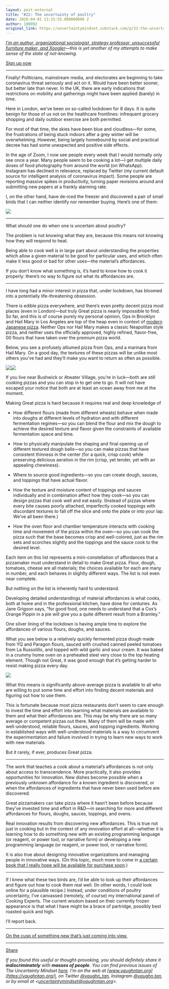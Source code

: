 ```yaml
---
layout: post-external
title: "#22: The uncertainty of poultry"
date: 2020-04-01 13:15:55.000000000 Z
author: 100092
original_link: https://uncertaintymindset.substack.com/p/22-the-uncertainty-of-poultry
---
```


_[I’m an author, organizational sociologist, strategy professor, unsuccessful furniture maker, and Xoogler](https://vaughntan.org/about)—this is yet another of my attempts to make sense of the state of not-knowing._

[Sign up now](https://uncertaintymindset.substack.com/subscribe?)

* * *

Finally! Politicians, mainstream media, and electorates are beginning to take coronavirus threat seriously and act on it. Would have been better sooner, but better late than never. In the UK, there are early indications that restrictions on mobility and gatherings might have been applied (barely) in time.

Here in London, we’ve been on so-called lockdown for 8 days. It is quite benign for those of us not on the healthcare frontlines: infrequent grocery shopping and daily outdoor exercise are both permitted.

For most of that time, the skies have been blue and cloudless—for some, the frustrations of being stuck indoors after a grey winter will be overwhelming. However, being largely homebound by social and practical decree has had some unexpected and positive side effects.

In the age of Zoom, I now see people every week that I would normally only see once a year. Many people seem to be cooking a lot—I get multiple daily doses of food photography from around the world (on WhatsApp). Instagram has declined in relevance, replaced by Twitter (my current default source for intelligent analysis of coronavirus impact). Some people are reporting massive spikes in productivity, turning paper revisions around and submitting new papers at a frankly alarming rate.

I, on the other hand, have de-iced the freezer and discovered a pair of small birds that I can neither identify nor remember buying. Here’s one of them:

[![](https://cdn.substack.com/image/fetch/w_1456,c_limit,f_auto,q_auto:good/https#3A#2F#2Fbucketeer-e05bbc84-baa3-437e-9518-adb32be77984.s3.amazonaws.com#2Fpublic#2Fimages#2F5aae883f-5119-4e7b-91c8-3d1a986f634f_980x1306.jpeg)](https://cdn.substack.com/image/fetch/c_limit,f_auto,q_auto:good/https#3A#2F#2Fbucketeer-e05bbc84-baa3-437e-9518-adb32be77984.s3.amazonaws.com#2Fpublic#2Fimages#2F5aae883f-5119-4e7b-91c8-3d1a986f634f_980x1306.jpeg)

* * *

What should one do when one is uncertain about poultry?

The problem is not knowing what they are, because this means not knowing how they will respond to heat.

Being able to cook well is in large part about understanding the properties which allow a given material to be good for particular uses, and which often make it less good or bad for other uses—the material’s affordances.

If you don’t know what something is, it’s hard to know how to cook it properly: there’s no way to figure out what its affordances are.

* * *

I have long had a minor interest in pizza that, under lockdown, has bloomed into a potentially life-threatening obsession.

There is edible pizza everywhere, and there’s even pretty decent pizza most places (even in London)—but truly Great pizza is nearly impossible to find. So far, and this is of course purely my personal opinion, Ops in Brooklyn and Hail Mary in Los Angeles are top of the heap even in context of [modern Japanese pizza](https://vaughntan.org/pizza-tradeoffs). Neither Ops nor Hail Mary makes a classic Neapolitan style pizza, and neither uses the officially approved, highly refined, flavor-free, 00 flours that have taken over the premium pizza world.

Below, you see a profusely alliumed pizza from Ops, and a marinara from Hail Mary. On a good day, the textures of these pizzas will be unlike most others you’ve had and they’ll make you want to return as often as possible.

[![](https://cdn.substack.com/image/fetch/w_1456,c_limit,f_auto,q_auto:good/https#3A#2F#2Fbucketeer-e05bbc84-baa3-437e-9518-adb32be77984.s3.amazonaws.com#2Fpublic#2Fimages#2F1e412a73-e5b2-402b-b5e7-8f7d5fb983f1_943x1257.jpeg)](https://cdn.substack.com/image/fetch/c_limit,f_auto,q_auto:good/https#3A#2F#2Fbucketeer-e05bbc84-baa3-437e-9518-adb32be77984.s3.amazonaws.com#2Fpublic#2Fimages#2F1e412a73-e5b2-402b-b5e7-8f7d5fb983f1_943x1257.jpeg)[![](https://lh3.googleusercontent.com/hEuQt5zl7OzHErZhN-8r0QFXfHVpowA2rVIjKTgpbG1YlMPkB6B2zCMk7WJjXIiSj_-vV0mC3-zAfNKq68pcYg3hQsopGzmAZUaAGL4zRWDbGEf15nhjoPNeOP0R1zCeqkBVkGEsYHECmK8wDcfoNzHX8oSGuQTh86erSjz7Cqno0DAHIEKA82HdT1_qB9OFDnzf9pYVxNHfPMf-HJ0m147pFNYwRaDxznRtVfqIUXrfRf76YYT1-kvlYYtDo1JBWBbMASFbm0kd9zmRQoYyVr-W0eDHJW_UajQOOjE-IdktBlbajtmtMtOrgpuvC28JwPVwZiulr0QrcL1j5H0wQ5YxYfIfIS2wB0EyoPIvLm6Lj6oLZ7HbCNq2sToI-nBhs-5o2vBJ6spx9uOXAAk4j5iQI7iMHAM0Hji94p3M4ia7BOJoZ2LFpAbPvXa1ggQk9ztm_pGvZ_PuegNYUJwRAMZQ5qzrxXQZNSaavHPfVobToPRpw9UBzAc-84rxHUlF6eMn-RUL9NDGnQtGsySXLo4PwXYWWl_ZpiuZ4pdYmkn9uZmWMJF12BWQbvAuehL70TOKyWiCbz3kDTWMXHLRt4Pj_voT5smY8qxmZ3CTadAnRocH94i30tOJI93zSNch6WPzava1fI7_wm2Xo5U_YFDj5qTzyXvE3gMakbJqnA1FzBh0f8dl6OeZI72Gpg=w943-h1257-no)](https://lh3.googleusercontent.com/hEuQt5zl7OzHErZhN-8r0QFXfHVpowA2rVIjKTgpbG1YlMPkB6B2zCMk7WJjXIiSj_-vV0mC3-zAfNKq68pcYg3hQsopGzmAZUaAGL4zRWDbGEf15nhjoPNeOP0R1zCeqkBVkGEsYHECmK8wDcfoNzHX8oSGuQTh86erSjz7Cqno0DAHIEKA82HdT1_qB9OFDnzf9pYVxNHfPMf-HJ0m147pFNYwRaDxznRtVfqIUXrfRf76YYT1-kvlYYtDo1JBWBbMASFbm0kd9zmRQoYyVr-W0eDHJW_UajQOOjE-IdktBlbajtmtMtOrgpuvC28JwPVwZiulr0QrcL1j5H0wQ5YxYfIfIS2wB0EyoPIvLm6Lj6oLZ7HbCNq2sToI-nBhs-5o2vBJ6spx9uOXAAk4j5iQI7iMHAM0Hji94p3M4ia7BOJoZ2LFpAbPvXa1ggQk9ztm_pGvZ_PuegNYUJwRAMZQ5qzrxXQZNSaavHPfVobToPRpw9UBzAc-84rxHUlF6eMn-RUL9NDGnQtGsySXLo4PwXYWWl_ZpiuZ4pdYmkn9uZmWMJF12BWQbvAuehL70TOKyWiCbz3kDTWMXHLRt4Pj_voT5smY8qxmZ3CTadAnRocH94i30tOJI93zSNch6WPzava1fI7_wm2Xo5U_YFDj5qTzyXvE3gMakbJqnA1FzBh0f8dl6OeZI72Gpg=w943-h1257-no)

If you live near Bushwick or Atwater Village, you’re in luck—both are still cooking pizzas and you can stop in to get one to go. It will not have escaped your notice that both are at least an ocean away from me at the moment.

Making Great pizza is hard because it requires real and deep knowledge of

- How different flours (made from different wheats) behave when made into doughs at different levels of hydration and with different fermentation regimes—so you can blend the flour and mix the dough to achieve the desired texture and flavor given the constraints of available fermentation space and time. 

- How to physically manipulate the shaping and final opening up of different textured dough balls—so you can make pizzas that have consistent thinness in the center (for a quick, crisp cook) while preserving delicious aeration in the rim (crisp, yet tender, yet with an appealing chewiness).

- Where to source good ingredients—so you can create dough, sauces, and toppings that have actual flavor. 

- How the texture and moisture content of toppings and sauces individually and in combination affect how they cook—so you can design pizzas that cook well and eat easily. (Instead of pizzas where every bite causes poorly attached, imperfectly cooked toppings with discordant textures to fall off the slice and onto the plate or into your lap. We’ve all been there.)

- How the oven floor and chamber temperature interacts with cooking time and movement of the pizza within the oven—so you can cook the pizza such that the base becomes crisp and well-colored, just as the rim sets and scorches slightly and the toppings and the sauce cook to the desired level.

Each item on this list represents a mini-constellation of affordances that a pizzamaker must understand in detail to make Great pizza. Flour, dough, tomatoes, cheese are all materials; the choices available for each are many in number, and each behaves in slightly different ways. The list is not even near complete.

But nothing on the list is inherently hard to understand.

Developing detailed understandings of material affordances is what cooks, both at home and in the professional kitchen, have done for centuries. As Jane Grigson says, “for good food, one needs to understand that a Cox’s Orange Pippin in a pie will give you a quite different result from a Bramley.”

One silver lining of the lockdown is having ample time to explore the affordances of various flours, doughs, and sauces.

What you see below is a relatively quickly fermented pizza dough made from YQ and Paragon flours, sauced with crushed canned peeled tomatoes from La Russolillo, and topped with wild garlic and sour cream. It was baked in a crummy home oven on a preheated steel very close to the top heating element. Though not Great, it was good enough that it’s getting harder to resist making pizza every day.

[![](https://cdn.substack.com/image/fetch/w_1456,c_limit,f_auto,q_auto:good/https#3A#2F#2Fbucketeer-e05bbc84-baa3-437e-9518-adb32be77984.s3.amazonaws.com#2Fpublic#2Fimages#2Fd3baae1d-25da-42c2-82ad-d398adf485bb_943x1257.jpeg)](https://cdn.substack.com/image/fetch/c_limit,f_auto,q_auto:good/https#3A#2F#2Fbucketeer-e05bbc84-baa3-437e-9518-adb32be77984.s3.amazonaws.com#2Fpublic#2Fimages#2Fd3baae1d-25da-42c2-82ad-d398adf485bb_943x1257.jpeg)

What this means is significantly above-average pizza is available to all who are willing to put some time and effort into finding decent materials and figuring out how to use them.

This is fortunate because most pizza restaurants don’t seem to care enough to invest the time and effort into learning what materials are available to them and what their affordances are. This may be why there are so many average or competent pizzas out there. Many of them will be made with well-understood, reliable flours, sauces, and topping ingredients. Working in established ways with well-understood materials is a way to circumvent the experimentation and failure involved in trying to learn new ways to work with new materials.

But it rarely, if ever, produces Great pizza.

* * *

The work that teaches a cook about a material’s affordances is not only about access to transcendence. More practically, it also provides opportunities for innovation. New dishes become possible when a previously unknown affordance for a known ingredient is discovered, or when the affordances of ingredients that have never been used before are discovered.

Great pizzamakers can take pizza where it hasn’t been before because they’ve invested time and effort in R&D—in searching for more and different affordances for flours, doughs, sauces, toppings, and ovens.

Real innovation results from discovering new affordances. This is true not just in cooking but in the context of any innovation effort at all—whether it is learning how to do something new with an existing programming language (or reagent, or power tool, or narrative form) or developing a new programming language (or reagent, or power tool, or narrative form).

It is also true about designing innovative organizations and managing people in innovative ways. (On this topic, much more to come in [a certain book that I really hope will be available for purchase soon](https://vaughntan.org/uncertainty).)

* * *

If I knew what these two birds are, I’d be able to look up their affordances and figure out how to cook them real well. (In other words, I could look online for a plausible recipe.) Instead, under conditions of poultry uncertainty, I’ve canvassed (remotely, of course) my international panel of Cooking Experts. The current wisdom based on their currently frozen appearance is that what I have might be a brace of partridge, possibly best roasted quick and high.

I’ll report back.

* * *

[On the cusp of something new that’s just coming into view.](https://music.youtube.com/watch?v=H_FMwkhIX7A&list=PLXy4K0Fov3l4nLLyoevBPaj3zlUfjF_J-)

* * *

[Share](https://uncertaintymindset.substack.com/p/22-the-uncertainty-of-poultry?&utm_source=substack&utm_medium=email&utm_content=share&action=share)

_If you found this useful or thought-provoking, you should definitely share it  **indiscriminately**  with  **masses of people**. You can find previous issues of _The Uncertainty Mindset _[here](https://uncertaintymindset.substack.com/). I’m on the web at _[www.vaughntan.org](https://vaughntan.org/)_, on Twitter _[@vaughn\_tan](https://twitter.com/vaughn_tan)_, Instagram _[@vaughn.tan](https://www.instagram.com/vaughn.tan/)_, or by email at \<_[uncertaintymindset@vaughntan.org](mailto:uncertaintymindset@vaughntan.org)\>_._
